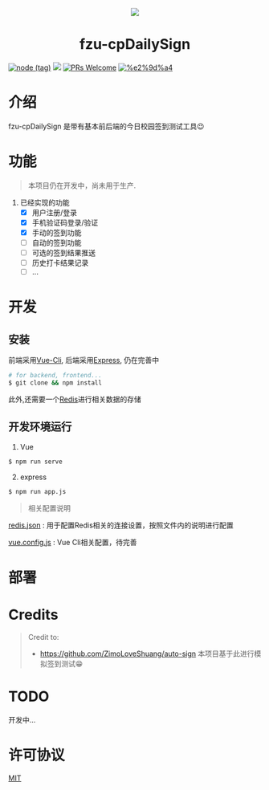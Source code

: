 <p align="center"><img src="https://user-images.githubusercontent.com/17078589/92328392-069c8080-f093-11ea-82f5-445dad02c1bb.png"/></p>
<h1 align="center">fzu-cpDailySign</h1>

[![node (tag)](https://img.shields.io/node/v/egg.svg?style=flat-square)](https://nodejs.org) [![](https://img.shields.io/badge/license-MIT-green.svg?style=flat-square)](https://github.com/windowsair/fzu-cpDailySign/LICENSE) [![PRs Welcome](https://img.shields.io/badge/PRs-welcome-blue.svg?style=flat-square)](https://github.com/windowsair/fzu-cpDailySign/pulls) [![%e2%9d%a4](https://img.shields.io/badge/made%20with-%e2%9d%a4-ff69b4.svg?style=flat-square)](https://github.com/windowsair/fzu-cpDailySign)

# 介绍
fzu-cpDailySign 是带有基本前后端的今日校园签到测试工具:wink:

# 功能

> 本项目仍在开发中，尚未用于生产.

1. 已经实现的功能
    - [x] 用户注册/登录
    - [x] 手机验证码登录/验证
    - [x] 手动的签到功能
    - [ ] 自动的签到功能
    - [ ] 可选的签到结果推送
    - [ ] 历史打卡结果记录
    - [ ] ...
    
# 开发

## 安装

前端采用[Vue-Cli](https://cli.vuejs.org), 后端采用[Express](https://expressjs.com), 仍在完善中

```bash
# for backend, frontend...
$ git clone && npm install
```

此外,还需要一个[Redis](https://redis.io)进行相关数据的存储

## 开发环境运行


1. Vue

```bash
$ npm run serve
```

2. express

```bash
$ npm run app.js
```

> 相关配置说明

[redis.json](backend/config/redis.json) : 用于配置Redis相关的连接设置，按照文件内的说明进行配置

[vue.config.js](frontend/vue.config.js) : Vue Cli相关配置，待完善


# 部署



# Credits

> Credit to: 
> - https://github.com/ZimoLoveShuang/auto-sign 本项目基于此进行模拟签到测试:grin:


# TODO

开发中...

# 许可协议

[MIT](https://github.com/windowsair/fzu-cpDailySign/blob/master/LICENSE)